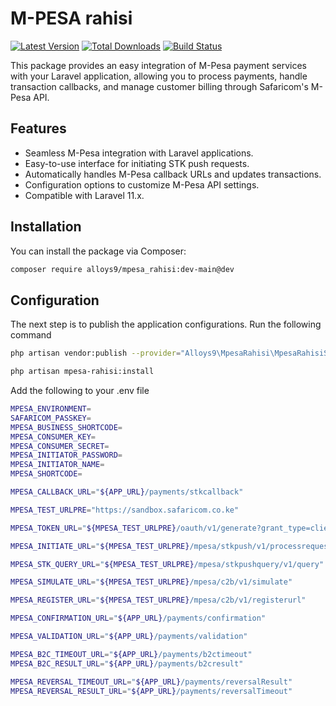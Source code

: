 # M-PESA rahisi
[![Latest Version](https://img.shields.io/github/v/release/vendor/package-name.svg?style=flat-square)](https://github.com/vendor/package-name/releases)
[![Total Downloads](https://img.shields.io/packagist/dt/vendor/package-name.svg?style=flat-square)](https://packagist.org/packages/vendor/package-name)
[![Build Status](https://img.shields.io/github/actions/workflow/status/vendor/package-name/tests.yml?branch=main)](https://github.com/vendor/package-name/actions)

This package provides an easy integration of M-Pesa payment services with your Laravel application, allowing you to process payments, handle transaction callbacks, and manage customer billing through Safaricom's M-Pesa API.


## Features

- Seamless M-Pesa integration with Laravel applications.
- Easy-to-use interface for initiating STK push requests.
- Automatically handles M-Pesa callback URLs and updates transactions.
- Configuration options to customize M-Pesa API settings.
- Compatible with Laravel 11.x.

## Installation

You can install the package via Composer:

```bash
composer require alloys9/mpesa_rahisi:dev-main@dev

```

## Configuration
The next step is to publish the application configurations. Run the following command

```bash
php artisan vendor:publish --provider="Alloys9\MpesaRahisi\MpesaRahisiServiceProvider"

```

```bash
php artisan mpesa-rahisi:install

```
Add the following to your .env file

```bash
MPESA_ENVIRONMENT=
SAFARICOM_PASSKEY=
MPESA_BUSINESS_SHORTCODE=
MPESA_CONSUMER_KEY=
MPESA_CONSUMER_SECRET=
MPESA_INITIATOR_PASSWORD=
MPESA_INITIATOR_NAME=
MPESA_SHORTCODE=

MPESA_CALLBACK_URL="${APP_URL}/payments/stkcallback"

MPESA_TEST_URLPRE="https://sandbox.safaricom.co.ke"

MPESA_TOKEN_URL="${MPESA_TEST_URLPRE}/oauth/v1/generate?grant_type=client_credentials"

MPESA_INITIATE_URL="${MPESA_TEST_URLPRE}/mpesa/stkpush/v1/processrequest"

MPESA_STK_QUERY_URL="${MPESA_TEST_URLPRE}/mpesa/stkpushquery/v1/query"

MPESA_SIMULATE_URL="${MPESA_TEST_URLPRE}/mpesa/c2b/v1/simulate"

MPESA_REGISTER_URL="${MPESA_TEST_URLPRE}/mpesa/c2b/v1/registerurl"

MPESA_CONFIRMATION_URL="${APP_URL}/payments/confirmation"

MPESA_VALIDATION_URL="${APP_URL}/payments/validation"

MPESA_B2C_TIMEOUT_URL="${APP_URL}/payments/b2ctimeout"
MPESA_B2C_RESULT_URL="${APP_URL}/payments/b2cresult"

MPESA_REVERSAL_TIMEOUT_URL="${APP_URL}/payments/reversalResult"
MPESA_REVERSAL_RESULT_URL="${APP_URL}/payments/reversalTimeout"


```

